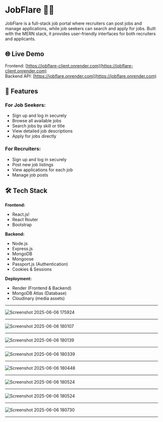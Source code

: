 # JobFlare 💼🔥

JobFlare is a full-stack job portal where recruiters can post jobs and manage applications, while job seekers can search and apply for jobs. Built with the MERN stack, it provides user-friendly interfaces for both recruiters and applicants.

## 🌐 Live Demo
Frontend: [https://jobflare-client.onrender.com](https://jobflare-client.onrender.com)  
Backend API: [https://jobflare.onrender.com](https://jobflare.onrender.com)

## 🚀 Features

### For Job Seekers:
- Sign up and log in securely
- Browse all available jobs
- Search jobs by skill or title
- View detailed job descriptions
- Apply for jobs directly

### For Recruiters:
- Sign up and log in securely
- Post new job listings
- View applications for each job
- Manage job posts

## 🛠 Tech Stack

**Frontend:**
- React.js!
- React Router
- Bootstrap 

**Backend:**
- Node.js
- Express.js
- MongoDB
- Mongoose
- Passport.js (Authentication)
- Cookies & Sessions

**Deployment:**
- Render (Frontend & Backend)
- MongoDB Atlas (Database)
- Cloudinary (media assets)
---
![Screenshot 2025-06-06 175924](https://github.com/user-attachments/assets/9fed69ce-5ba8-4426-b9e4-a4d9c147b240)
 
---
![Screenshot 2025-06-06 180107](https://github.com/user-attachments/assets/41374422-e3d4-4d6a-8b03-2ab68c500daf)

---
![Screenshot 2025-06-06 180139](https://github.com/user-attachments/assets/36ff1c0d-7365-4dc8-b62d-0ce48fe94bb1)

---
![Screenshot 2025-06-06 180339](https://github.com/user-attachments/assets/8481da72-e73d-46ed-bf98-f2f464ab583f)

---
![Screenshot 2025-06-06 180448](https://github.com/user-attachments/assets/c4e7a1a5-912f-4ab5-acc9-9b75730bb5af)

---
![Screenshot 2025-06-06 180524](https://github.com/user-attachments/assets/5e768d60-a439-473c-8284-467c8bfbcc11)

---
![Screenshot 2025-06-06 180524](https://github.com/user-attachments/assets/789d5ecf-8d65-495d-9710-b760de9ce95c)

---
![Screenshot 2025-06-06 180730](https://github.com/user-attachments/assets/22dfd535-9cad-419b-952f-88b3dbcbc2b5)

---
